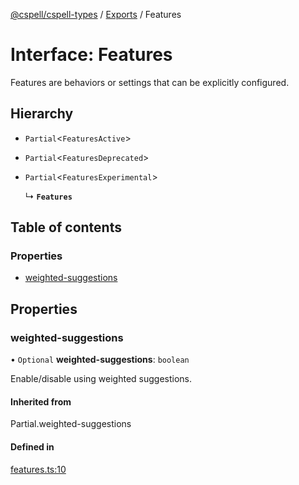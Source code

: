 [@cspell/cspell-types](../README.md) / [Exports](../modules.md) / Features

# Interface: Features

Features are behaviors or settings that can be explicitly configured.

## Hierarchy

- `Partial`<`FeaturesActive`\>

- `Partial`<`FeaturesDeprecated`\>

- `Partial`<`FeaturesExperimental`\>

  ↳ **`Features`**

## Table of contents

### Properties

- [weighted-suggestions](Features.md#weighted-suggestions)

## Properties

### weighted-suggestions

• `Optional` **weighted-suggestions**: `boolean`

Enable/disable using weighted suggestions.

#### Inherited from

Partial.weighted-suggestions

#### Defined in

[features.ts:10](https://github.com/streetsidesoftware/cspell/blob/b1f296d/packages/cspell-types/src/features.ts#L10)
